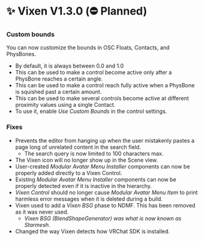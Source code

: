 ﻿---
date: 2024-08-19T15:10
unlisted: true
---

# ✨ Vixen V1.3.0 (⛔ Planned)

### Custom bounds

You can now customize the bounds in OSC Floats, Contacts, and PhysBones.
- By default, it is always between 0.0 and 1.0
- This can be used to make a control become active only after a PhysBone reaches a certain angle.
- This can be used to make a control reach fully active when a PhysBone is squished past a certain amount.
- This can be used to make several controls become active at different proximity values using a single Contact.
- To use it, enable *Use Custom Bounds* in the control settings.

### Fixes

- Prevents the editor from hanging up when the user mistakenly pastes a page long of unrelated content in the search field.
  - The search query is now limited to 100 characters max.
- The Vixen icon will no longer show up in the Scene view.
- User-created *Modular Avatar Menu Installer* components can now be properly added directly to a Vixen Control.
- Existing *Modular Avatar Menu Installer* components can now be properly detected even if it is inactive in the hierarchy.
- *Vixen Control* should no longer cause *Modular Avatar Menu Item* to print harmless error messages when it is deleted during a build.
- Vixen used to add a *Vixen BSG* phase to NDMF. This has been removed as it was never used.
  - *Vixen BSG (BlendShapeGenerator) was what is now known as Starmesh.*
- Changed the way Vixen detects how VRChat SDK is installed.